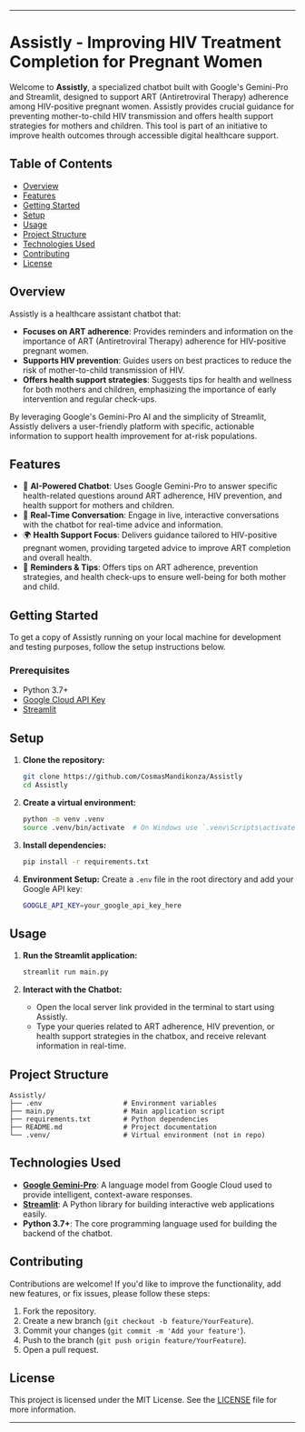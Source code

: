 

---

# Assistly - Improving HIV Treatment Completion for Pregnant Women

Welcome to **Assistly**, a specialized chatbot built with Google's Gemini-Pro and Streamlit, designed to support ART (Antiretroviral Therapy) adherence among HIV-positive pregnant women. Assistly provides crucial guidance for preventing mother-to-child HIV transmission and offers health support strategies for mothers and children. This tool is part of an initiative to improve health outcomes through accessible digital healthcare support.

## Table of Contents
- [Overview](#overview)
- [Features](#features)
- [Getting Started](#getting-started)
- [Setup](#setup)
- [Usage](#usage)
- [Project Structure](#project-structure)
- [Technologies Used](#technologies-used)
- [Contributing](#contributing)
- [License](#license)

## Overview

Assistly is a healthcare assistant chatbot that:
- **Focuses on ART adherence**: Provides reminders and information on the importance of ART (Antiretroviral Therapy) adherence for HIV-positive pregnant women.
- **Supports HIV prevention**: Guides users on best practices to reduce the risk of mother-to-child transmission of HIV.
- **Offers health support strategies**: Suggests tips for health and wellness for both mothers and children, emphasizing the importance of early intervention and regular check-ups.

By leveraging Google's Gemini-Pro AI and the simplicity of Streamlit, Assistly delivers a user-friendly platform with specific, actionable information to support health improvement for at-risk populations.

## Features

- 🧠 **AI-Powered Chatbot**: Uses Google Gemini-Pro to answer specific health-related questions around ART adherence, HIV prevention, and health support for mothers and children.
- 💬 **Real-Time Conversation**: Engage in live, interactive conversations with the chatbot for real-time advice and information.
- 🌍 **Health Support Focus**: Delivers guidance tailored to HIV-positive pregnant women, providing targeted advice to improve ART completion and overall health.
- 📅 **Reminders & Tips**: Offers tips on ART adherence, prevention strategies, and health check-ups to ensure well-being for both mother and child.

## Getting Started

To get a copy of Assistly running on your local machine for development and testing purposes, follow the setup instructions below.

### Prerequisites

- Python 3.7+
- [Google Cloud API Key](https://console.developers.google.com/)
- [Streamlit](https://streamlit.io/)

## Setup

1. **Clone the repository:**
    ```bash
    git clone https://github.com/CosmasMandikonza/Assistly
    cd Assistly
    ```

2. **Create a virtual environment:**
    ```bash
    python -m venv .venv
    source .venv/bin/activate  # On Windows use `.venv\Scripts\activate`
    ```

3. **Install dependencies:**
    ```bash
    pip install -r requirements.txt
    ```

4. **Environment Setup:**
   Create a `.env` file in the root directory and add your Google API key:
   ```bash
   GOOGLE_API_KEY=your_google_api_key_here
   ```

## Usage

1. **Run the Streamlit application:**
   ```bash
   streamlit run main.py
   ```

2. **Interact with the Chatbot:**
   - Open the local server link provided in the terminal to start using Assistly.
   - Type your queries related to ART adherence, HIV prevention, or health support strategies in the chatbox, and receive relevant information in real-time.

## Project Structure

```plaintext
Assistly/
├── .env                    # Environment variables
├── main.py                 # Main application script
├── requirements.txt        # Python dependencies
├── README.md               # Project documentation
└── .venv/                  # Virtual environment (not in repo)
```

## Technologies Used

- **[Google Gemini-Pro](https://cloud.google.com/)**: A language model from Google Cloud used to provide intelligent, context-aware responses.
- **[Streamlit](https://streamlit.io/)**: A Python library for building interactive web applications easily.
- **Python 3.7+**: The core programming language used for building the backend of the chatbot.

## Contributing

Contributions are welcome! If you'd like to improve the functionality, add new features, or fix issues, please follow these steps:

1. Fork the repository.
2. Create a new branch (`git checkout -b feature/YourFeature`).
3. Commit your changes (`git commit -m 'Add your feature'`).
4. Push to the branch (`git push origin feature/YourFeature`).
5. Open a pull request.

## License

This project is licensed under the MIT License. See the [LICENSE](LICENSE) file for more information.

---

